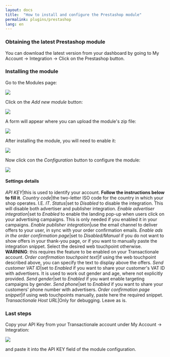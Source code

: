 ```yaml
---
layout: docs
title:  "How to install and configure the Prestashop module"
permalink: plugins/prestashop
lang: en
---
```


### Obtaining the latest Prestashop module

You can download the latest version from your dashboard by going to My Account -> Integration -> Click on the Prestashop button.

### Installing the module

Go to the Modules page:

<div class='img-responsive'><img src="{{ site.url }}/assets/img/prestashop/modules_menu.png" /></div>

Click on the *Add new module* button:

<div class='img-responsive'><img src="{{ site.url }}/assets/img/prestashop/modules_buttons.png" /></div>

A form will appear where you can upload the module's zip file:

<div class='img-responsive'><img src="{{ site.url }}/assets/img/prestashop/module_upload.png" /></div>

After installing the module, you will need to enable it:

<div class='img-responsive'><img src="{{ site.url }}/assets/img/prestashop/module_installed.png" /></div>

Now click con the *Configuration* button to configure the module:

<div class='img-responsive'><img src="{{ site.url }}/assets/img/prestashop/module_configuration.png" /></div>

#### Settings details

*API KEY*|this is used to identify your account. **Follow the instructions below to fill it**.
*Country code*|the two-letter ISO code for the country in which your shop operates. I.E. *IT*.
*Status*|set to *Disabled* to disable the integration. This will disable both advertiser and publisher integration.
*Enable advertiser integration*|set to *Enabled* to enable the landing pop-up when users click on your advertising campaigns. This is only needed if you enabled it in your campaigns.
*Enable publisher integration*|use the email channel to deliver offers to your user, in sync with your order confirmation emails.
*Enable ads in the order confirmation page*|set to *Disabled/Manual* if you do not want to show offers in your thank-you page, or if you want to manually paste the integration snippet. Select the desired web touchpoint otherwise. **WARNING**: this requires the feature to be enabled on your Transactionale account.
*Order confirmation touchpoint text*|if using the web touchpoint described above, you can specify the text to display above the offers.
*Send customer VAT ID*|set to *Enabled* if you want to share your customer's VAT ID with advertisers. It is used to work out gender and age, where not explicitly provided.
*Send gender*|set to *Enabled* if you want enable targeting campaigns by gender.
*Send phone*|set to *Enabled* if you want to share your customers' phone number with advertisers.
*Order confirmation page snippet*|if using web touchpoints manually, paste here the required snippet.
*Transactionale Host URL*|Only for debugging. Leave as is.

### Last steps

Copy your API Key from your Transactionale account under My Account -> Integration:

<div class='img-responsive'><img src="{{ site.url }}/assets/img/integrate_api_key.png" /></div>

and paste it into the API KEY field of the module configuration.

